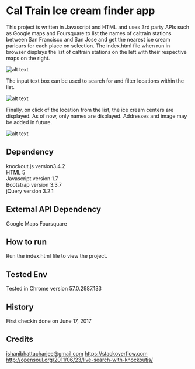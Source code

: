 # Cal Train Ice cream finder app

This project is written in Javascript and HTML and uses 3rd party APIs such as Google maps and Foursquare to list the names of caltrain stations between San Francisco and San Jose and get the nearest ice cream parlours for each place on selection. The index.html file when run in browser displays the list of caltrain stations on the left with their respective maps on the right.

![alt text](screenshots/CalTrainIceCreamFinderHomePage.jpg "Home Page for Caltrain Ice cream finder")

The input text box can be used to search for and filter locations within the list.

![alt text](screenshots/LiveSearchScreen.jpg "Search Screen")

Finally, on click of the location from the list, the ice cream centers are displayed. As of now, only names are displayed. Addresses and image may be added in future.

![alt text](screenshots/SearchScreenWithIceCreamCenters.jpg "Search Screen showing ice cream centers")

## Dependency

knockout.js version3.4.2<br />
HTML 5<br />
Javascript version 1.7<br />
Bootstrap version 3.3.7<br />
jQuery version 3.2.1<br />

## External API Dependency

Google Maps
Foursquare

## How to run

Run the index.html file to view the project.

## Tested Env

Tested in Chrome version 57.0.2987.133

## History

First checkin done on June 17, 2017

## Credits

ishanibhattacharjee@gmail.com
https://stackoverflow.com
http://opensoul.org/2011/06/23/live-search-with-knockoutjs/